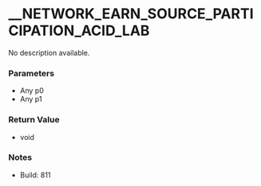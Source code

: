 # __NETWORK_EARN_SOURCE_PARTICIPATION_ACID_LAB

No description available.

### Parameters
* Any p0
* Any p1

### Return Value
* void

### Notes
* Build: 811


